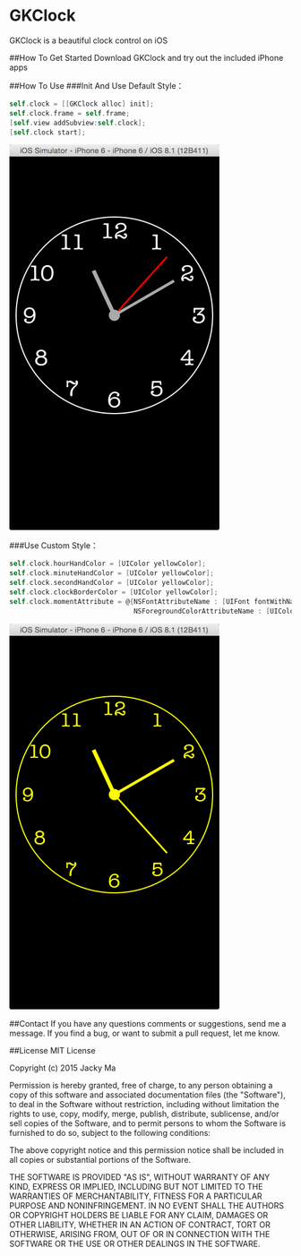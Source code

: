 # GKClock
GKClock is a beautiful clock control on iOS

##How To Get Started
Download GKClock and try out the included iPhone apps

##How To Use
###Init And Use Default Style：
```objective-c
self.clock = [[GKClock alloc] init];
self.clock.frame = self.frame;
[self.view addSubview:self.clock];
[self.clock start];
 ```
 <img src="https://raw.githubusercontent.com/HelloJacky/GKClock/master/ReadmeResources/default_style.png">
 
###Use Custom Style：
 
```objective-c
self.clock.hourHandColor = [UIColor yellowColor];
self.clock.minuteHandColor = [UIColor yellowColor];
self.clock.secondHandColor = [UIColor yellowColor];
self.clock.clockBorderColor = [UIColor yellowColor];
self.clock.momentAttribute = @{NSFontAttributeName : [UIFont fontWithName:@"American Typewriter" size:35],
                               NSForegroundColorAttributeName : [UIColor yellowColor]};
```

<img src="https://raw.githubusercontent.com/HelloJacky/GKClock/master/ReadmeResources/custom_style.png">

##Contact
If you have any questions comments or suggestions, send me a message. If you find a bug, or want to submit a pull request, let me know.

##License
MIT License

Copyright (c) 2015 Jacky Ma

Permission is hereby granted, free of charge, to any person obtaining a copy of this software and associated documentation files (the
"Software"), to deal in the Software without restriction, including without limitation the rights to use, copy, modify, merge, publish, distribute, sublicense, and/or sell copies of the Software, and to permit persons to whom the Software is furnished to do so, subject to
the following conditions:

The above copyright notice and this permission notice shall be included in all copies or substantial portions of the Software.

THE SOFTWARE IS PROVIDED "AS IS", WITHOUT WARRANTY OF ANY KIND, EXPRESS OR IMPLIED, INCLUDING BUT NOT LIMITED TO THE WARRANTIES OF MERCHANTABILITY, FITNESS FOR A PARTICULAR PURPOSE AND NONINFRINGEMENT. IN NO EVENT SHALL THE AUTHORS OR COPYRIGHT HOLDERS BE LIABLE FOR ANY CLAIM, DAMAGES OR OTHER LIABILITY, WHETHER IN AN ACTION OF CONTRACT, TORT OR OTHERWISE, ARISING FROM, OUT OF OR IN CONNECTION WITH THE SOFTWARE OR THE USE OR OTHER DEALINGS IN THE SOFTWARE.

 
